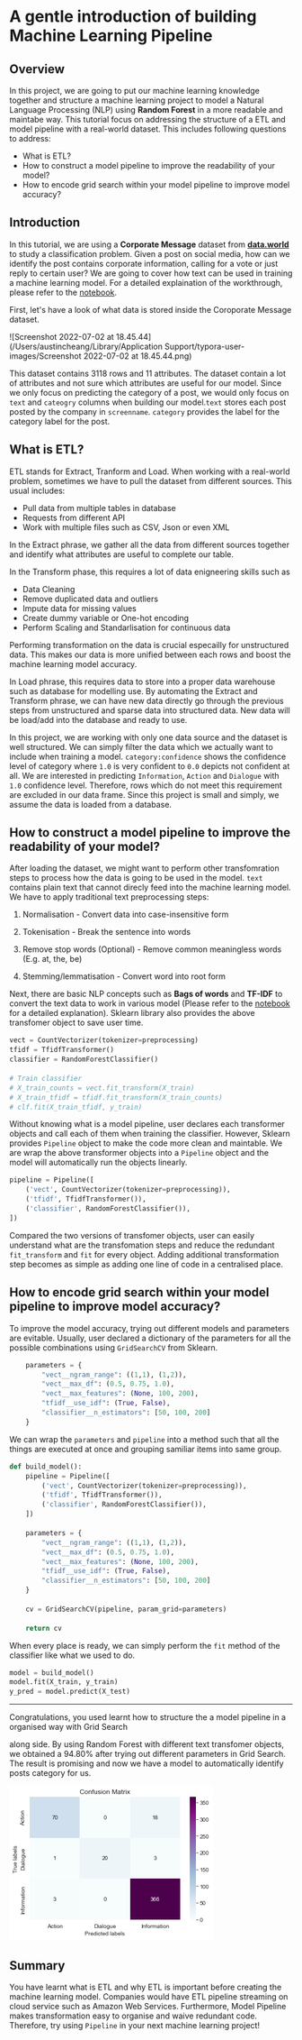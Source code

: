 # A gentle introduction of building Machine Learning Pipeline

## Overview

In this project, we are going to put our machine learning knowledge together and structure a machine learning project to model a Natural Language Processing (NLP) using **Random Forest** in a more readable and maintabe way. This tutorial focus on addressing the structure of a ETL and model pipeline with a real-world dataset. This includes following questions to address:

- What is ETL?
- How to construct a model pipeline to improve the readability of your model?
- How to encode grid search within your model pipeline to improve model accuracy?



## Introduction

In this tutorial, we are using a **Corporate Message** dataset from [**data.world**](https://data.world/crowdflower/corporate-messaging) to study a classification problem. Given a post on social media, how can we identify the post contains corporate information, calling for a vote or just reply to certain user? We are going to cover how text can be used in training a machine learning model. For a detailed explaination of the workthrough, please refer to the [notebook](https://github.com/AustinCheang/Introduction-to-Machine-Learning-Pipeline/blob/main/Intro_Cop_Msg.ipynb).



First, let's have a look of what data is stored inside the Coroporate Message dataset. 

![Screenshot 2022-07-02 at 18.45.44](/Users/austincheang/Library/Application Support/typora-user-images/Screenshot 2022-07-02 at 18.45.44.png)

This dataset contains 3118 rows and 11 attributes. The dataset contain a lot of attributes and not sure which attributes are useful for our model. Since we only focus on predicting the category of a post, we would only focus on `text` and `cateogry` columns when building our model.`text` stores each post posted by the company in `screenname`. `category` provides the label for the category label for the post. 



## What is ETL?

ETL stands for Extract, Tranform and Load. When working with a real-world problem, sometimes we have to pull the dataset from different sources. This usual includes:

- Pull data from multiple tables in database
- Requests from different API
- Work with multiple files such as CSV, Json or even XML

In the Extract phrase, we gather all the data from different sources together and identify what attributes are useful to complete our table.



In the Transform phase, this requires a lot of data enigneering skills such as 

- Data Cleaning
- Remove duplicated data and outliers
- Impute data for missing values
- Create dummy variable or One-hot encoding
- Perform Scaling and Standarlisation for continuous data

Performing transformation on the data is crucial especailly for unstructured data. This makes our data is more unified between each rows and boost the machine learning model accuracy. 



In Load phrase, this requires data to store into a proper data warehouse such as database for modelling use. By automating the Extract and Transform phrase, we can have new data directly go through the previous steps from unstructured and sparse data into structured data. New data will be load/add into the database and ready to use.



In this project, we are working with only one data source and the dataset is well structured. We can simply filter the data which we actually want to include when training a model. `category:confidence` shows the confidence level of category where `1.0` is very confident to `0.0` depicts not confident at all. We are interested in predicting `Information`, `Action` and `Dialogue` with `1.0` confidence level. Therefore, rows which do not meet this requirement are excluded in our data frame. Since this project is small and simply, we assume the data is loaded from a database.



## How to construct a model pipeline to improve the readability of your model?

After loading the dataset, we might want to perform other transfomration steps to process how the data is going to be used in the model. `text` contains plain text that cannot direcly feed into the machine learning model. We have to apply traditional text preprocessing steps:

1. Normalisation - Convert data into case-insensitive form

2. Tokenisation - Break the sentence into words

3. Remove stop words (Optional) - Remove common meaningless words (E.g. at, the, be)

4. Stemming/lemmatisation - Convert word into root form



Next, there are basic NLP concepts such as **Bags of words** and **TF-IDF** to convert the text data to work in various model (Please refer to the [notebook](https://github.com/AustinCheang/Introduction-to-Machine-Learning-Pipeline/blob/main/Intro_Cop_Msg.ipynb) for a detailed explanation). Sklearn library also provides the above transfomer object to save user time. 

```Python
vect = CountVectorizer(tokenizer=preprocessing)
tfidf = TfidfTransformer()
classifier = RandomForestClassifier()

# Train classifier
# X_train_counts = vect.fit_transform(X_train)
# X_train_tfidf = tfidf.fit_transform(X_train_counts)
# clf.fit(X_train_tfidf, y_train)
```



Without knowing what is a model pipeline, user declares each transformer objects and call each of them when training the classifier. However, Sklearn provides `Pipeline` object to make the code more clean and maintable. We are wrap the above transformer objects into a `Pipeline` object and the model will automatically run the objects linearly.

```Python
pipeline = Pipeline([
    ('vect', CountVectorizer(tokenizer=preprocessing)),
    ('tfidf', TfidfTransformer()),
    ('classifier', RandomForestClassifier()),
])
```

Compared the two versions of transfomer objects, user can easily understand what are the transfomation steps and reduce the redundant `fit_transform` and `fit` for every object. Adding additional transformation step becomes as simple as adding one line of code in a centralised place.



## How to encode grid search within your model pipeline to improve model accuracy?

To improve the model accuracy, trying out different models and parameters are evitable. Usually, user declared a dictionary of the parameters for all the possible combinations using `GridSearchCV` from Sklearn.

```Python
    parameters = {
        "vect__ngram_range": ((1,1), (1,2)),
        "vect__max_df": (0.5, 0.75, 1.0),
        "vect__max_features": (None, 100, 200),
        "tfidf__use_idf": (True, False),
        "classifier__n_estimators": [50, 100, 200]
    }
```

We can wrap the `parameters` and `pipeline` into a method such that all the things are executed at once and grouping samiliar items into same group.

```Python
def build_model():
    pipeline = Pipeline([
        ('vect', CountVectorizer(tokenizer=preprocessing)),
        ('tfidf', TfidfTransformer()),
        ('classifier', RandomForestClassifier()),
    ])

    parameters = {
        "vect__ngram_range": ((1,1), (1,2)),
        "vect__max_df": (0.5, 0.75, 1.0),
        "vect__max_features": (None, 100, 200),
        "tfidf__use_idf": (True, False),
        "classifier__n_estimators": [50, 100, 200]
    }

    cv = GridSearchCV(pipeline, param_grid=parameters)

    return cv
```

When every place is ready, we can simply perform the `fit` method of the classifier like what we used to do.

```Python
model = build_model()
model.fit(X_train, y_train)
y_pred = model.predict(X_test)
```



------

Congratulations, you used learnt how to structure the a model pipeline in a organised way with Grid Search 

along side. By using Random Forest with different text transfomer objects, we obtained a 94.80% after trying out different parameters in Grid Search. The result is promising and now we have a model to automatically identify posts category for us.

![output](./output.png)





## Summary

You have learnt what is ETL and why ETL is important before creating the machine learning model. Companies would have ETL pipeline streaming on cloud service such as Amazon Web Services. Furthermore, Model Pipeline makes transformation easy to organise and waive redundant code. Therefore, try using `Pipeline` in your next machine learning project!
